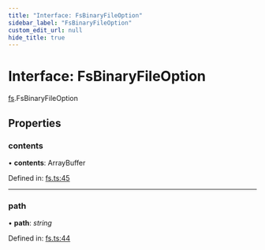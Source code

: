 ```yaml
---
title: "Interface: FsBinaryFileOption"
sidebar_label: "FsBinaryFileOption"
custom_edit_url: null
hide_title: true
---
```


# Interface: FsBinaryFileOption

[fs](../modules/fs.md).FsBinaryFileOption

## Properties

### contents

• **contents**: ArrayBuffer

Defined in: [fs.ts:45](https://github.com/tauri-apps/tauri/blob/850a99a5/tooling/api/src/fs.ts#L45)

___

### path

• **path**: *string*

Defined in: [fs.ts:44](https://github.com/tauri-apps/tauri/blob/850a99a5/tooling/api/src/fs.ts#L44)
